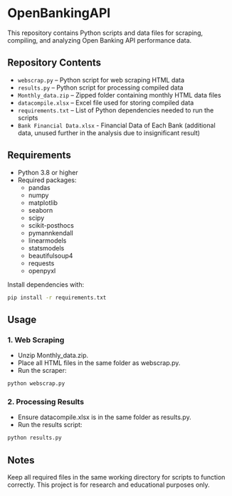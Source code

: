 # OpenBankingAPI
This repository contains Python scripts and data files for scraping, compiling, and analyzing Open Banking API performance data.

## Repository Contents
- `webscrap.py` – Python script for web scraping HTML data  
- `results.py` – Python script for processing compiled data  
- `Monthly_data.zip` – Zipped folder containing monthly HTML data files  
- `datacompile.xlsx` – Excel file used for storing compiled data
-  `requirements.txt` – List of Python dependencies needed to run the scripts
-  `Bank Financial Data.xlsx` - Financial Data of Each Bank (additional data, unused further in the analysis due to insignificant result)

## Requirements
- Python 3.8 or higher  
- Required packages:  
  - pandas
  - numpy
  - matplotlib
  - seaborn
  - scipy
  - scikit-posthocs
  - pymannkendall
  - linearmodels
  - statsmodels
  - beautifulsoup4
  - requests
  - openpyxl


Install dependencies with:  
```bash
pip install -r requirements.txt
``` 

## Usage
### 1. Web Scraping
- Unzip Monthly_data.zip.
- Place all HTML files in the same folder as webscrap.py.
- Run the scraper:
```bash
python webscrap.py
```

### 2. Processing Results
- Ensure datacompile.xlsx is in the same folder as results.py.
- Run the results script:
```bash
python results.py
```

## Notes
Keep all required files in the same working directory for scripts to function correctly.
This project is for research and educational purposes only.
